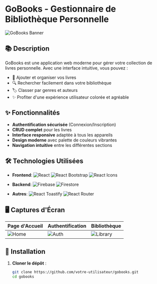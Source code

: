 # GoBooks - Gestionnaire de Bibliothèque Personnelle

![GoBooks Banner](https://images.unsplash.com/photo-1544716278-ca5e3f4abd8c?ixlib=rb-4.0.3&ixid=M3wxMjA3fDB8MHxwaG90by1wYWdlfHx8fGVufDB8fHx8fA%3D%3D&auto=format&fit=crop&w=1974&q=80)

## 📚 Description

GoBooks est une application web moderne pour gérer votre collection de livres personnelle. Avec une interface intuitive, vous pouvez :

- 📖 Ajouter et organiser vos livres
- 🔍 Rechercher facilement dans votre bibliothèque
- 🏷️ Classer par genres et auteurs
- ✨ Profiter d'une expérience utilisateur colorée et agréable

## ✨ Fonctionnalités

- **Authentification sécurisée** (Connexion/Inscription)
- **CRUD complet** pour les livres
- **Interface responsive** adaptée à tous les appareils
- **Design moderne** avec palette de couleurs vibrantes
- **Navigation intuitive** entre les différentes sections

## 🛠 Technologies Utilisées

- **Frontend**:
  ![React](https://img.shields.io/badge/React-20232A?style=for-the-badge&logo=react&logoColor=61DAFB)
  ![React Bootstrap](https://img.shields.io/badge/Bootstrap-563D7C?style=for-the-badge&logo=bootstrap&logoColor=white)
  ![React Icons](https://img.shields.io/badge/React%20Icons-F7DF1E?style=for-the-badge&logo=react&logoColor=white)

- **Backend**:
  ![Firebase](https://img.shields.io/badge/Firebase-FFCA28?style=for-the-badge&logo=firebase&logoColor=black)
  ![Firestore](https://img.shields.io/badge/Firestore-FF6F00?style=for-the-badge&logo=firebase&logoColor=white)

- **Autres**:
  ![React Toastify](https://img.shields.io/badge/Toastify-FF6B6B?style=for-the-badge)
  ![React Router](https://img.shields.io/badge/React_Router-CA4245?style=for-the-badge&logo=react-router&logoColor=white)

## 🖥 Captures d'Écran

| Page d'Accueil | Authentification | Bibliothèque |
|----------------|------------------|--------------|
| ![Home](https://i.imgur.com/XYZ1234.png) | ![Auth](https://i.imgur.com/ABC5678.png) | ![Library](https://i.imgur.com/DEF9012.png) |

## 🚀 Installation

1. **Cloner le dépôt** :
   ```bash
   git clone https://github.com/votre-utilisateur/gobooks.git
   cd gobooks